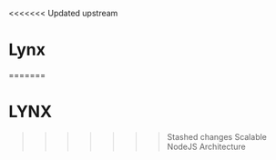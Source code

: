 <<<<<<< Updated upstream
# Lynx
=======
# LYNX
>>>>>>> Stashed changes
Scalable NodeJS Architecture
